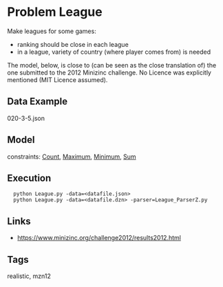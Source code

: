 # Problem League

Make leagues for some games:
 - ranking should be close in each league
 - in a league, variety of country (where player comes from) is needed

The model, below, is close to (can be seen as the close translation of) the one submitted to the 2012 Minizinc challenge.
No Licence was explicitly mentioned (MIT Licence assumed).

## Data Example
  020-3-5.json

## Model
  constraints: [Count](http://pycsp.org/documentation/constraints/Count), [Maximum](http://pycsp.org/documentation/constraints/Maximum), [Minimum](http://pycsp.org/documentation/constraints/Minimum), [Sum](http://pycsp.org/documentation/constraints/Sum)

## Execution
```
  python League.py -data=<datafile.json>
  python League.py -data=<datafile.dzn> -parser=League_ParserZ.py
```

## Links
  - https://www.minizinc.org/challenge2012/results2012.html

## Tags
  realistic, mzn12
